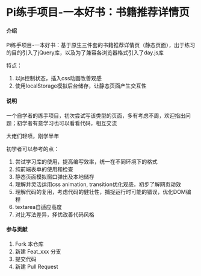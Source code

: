 # Pi练手项目-一本好书：书籍推荐详情页

#### 介绍
Pi练手项目-一本好书：基于原生三件套的书籍推荐详情页（静态页面），出于练习的目的引入了jQuery库，以及为了兼容各浏览器格式引入了day.js库

特点：

1. 以js控制状态，插入css动画改善观感
2. 使用localStorage模拟后台储存，让静态页面产生交互性


#### 说明

一个自学者的练手项目，初次尝试写该类型的页面，多有考虑不周，欢迎指出问题；初学者有意学习也可以看看代码，相互交流

大佬们轻喷，刚学半年

初学者可以参考的点：

1. 尝试学习库的使用，提高编写效率，统一在不同环境下的格式
2. 纯前端表单的使用和检查
3. 静态页面模拟窗口弹出及本地储存
4. 理解并灵活运用css animation, transition优化观感，初步了解网页动效
5. 理解代码的复用，考虑代码的健壮性，捕捉运行时可能的错误，优化DOM编程
6. textarea自适应高度
7. 对比写法差异，择优改善代码风格


#### 参与贡献

1.  Fork 本仓库
2.  新建 Feat_xxx 分支
3.  提交代码
4.  新建 Pull Request
